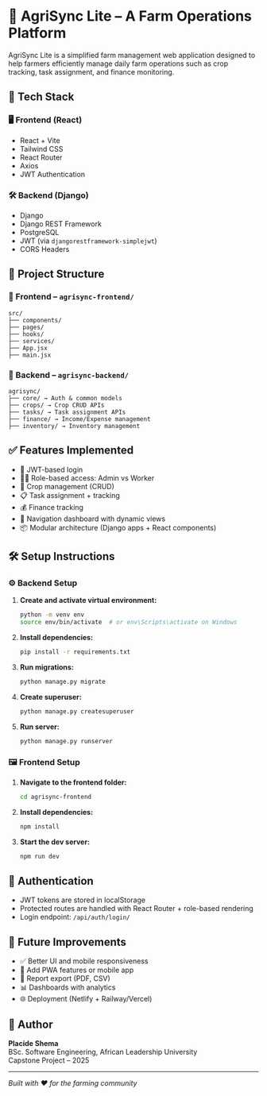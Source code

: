 # 🌾 AgriSync Lite – A Farm Operations Platform

AgriSync Lite is a simplified farm management web application designed to help farmers efficiently manage daily farm operations such as crop tracking, task assignment, and finance monitoring.

## 🚀 Tech Stack

### 🖥️ Frontend (React)
- React + Vite
- Tailwind CSS
- React Router
- Axios
- JWT Authentication

### 🛠 Backend (Django)
- Django
- Django REST Framework
- PostgreSQL
- JWT (via `djangorestframework-simplejwt`)
- CORS Headers

## 📁 Project Structure

### 📂 Frontend – `agrisync-frontend/`
```
src/
├── components/
├── pages/
├── hooks/
├── services/
├── App.jsx
├── main.jsx
```

### 📂 Backend – `agrisync-backend/`
```
agrisync/
├── core/ → Auth & common models
├── crops/ → Crop CRUD APIs
├── tasks/ → Task assignment APIs
├── finance/ → Income/Expense management
├── inventory/ → Inventory management 
```

## ✅ Features Implemented

- 🔐 JWT-based login
- 🧑‍🌾 Role-based access: Admin vs Worker
- 🌱 Crop management (CRUD)
- 📋 Task assignment + tracking
- 💰 Finance tracking
- 🧭 Navigation dashboard with dynamic views
- 📦 Modular architecture (Django apps + React components)

## 🛠 Setup Instructions

### ⚙️ Backend Setup

1. **Create and activate virtual environment:**
   ```bash
   python -m venv env
   source env/bin/activate  # or env\Scripts\activate on Windows
   ```

2. **Install dependencies:**
   ```bash
   pip install -r requirements.txt
   ```

3. **Run migrations:**
   ```bash
   python manage.py migrate
   ```

4. **Create superuser:**
   ```bash
   python manage.py createsuperuser
   ```

5. **Run server:**
   ```bash
   python manage.py runserver
   ```

### 🖼 Frontend Setup

1. **Navigate to the frontend folder:**
   ```bash
   cd agrisync-frontend
   ```

2. **Install dependencies:**
   ```bash
   npm install
   ```

3. **Start the dev server:**
   ```bash
   npm run dev
   ```

## 🔐 Authentication

- JWT tokens are stored in localStorage
- Protected routes are handled with React Router + role-based rendering
- Login endpoint: `/api/auth/login/`

<!-- ## 🧪 Testing

- Django unit tests: `python manage.py test`
- React testing with Testing Library (if set up) -->

## 🧠 Future Improvements

- ✅ Better UI and mobile responsiveness
- 📱 Add PWA features or mobile app
- 🧾 Report export (PDF, CSV)
- 📊 Dashboards with analytics
- 🌐 Deployment (Netlify + Railway/Vercel)

## 👤 Author

**Placide Shema**  
BSc. Software Engineering, African Leadership University  
Capstone Project – 2025

---

*Built with ❤️ for the farming community*
#
